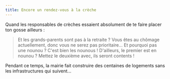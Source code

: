 ```yaml
---
title: Encore un rendez-vous à la crèche
---
```


Quand les responsables de crèches essaient absolument de te faire placer ton gosse ailleurs :

> Et les grands-parents sont pas à la retraite ? Vous êtes au chômage actuellement, donc vous ne serez pas prioritaire... Et pourquoi pas une nounou ? C'est bien les nounous ! D'ailleurs, le premier est en nounou ? Mettez le deuxième avec, ils seront contents !

Pendant ce temps, la mairie fait construire des centaines de logements sans les infrastructures qui suivent...
